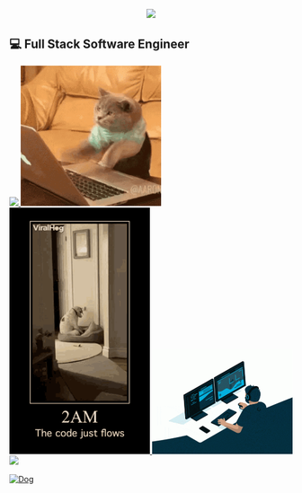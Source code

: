 


<p align="center">
  <img src="https://capsule-render.vercel.app/api?type=waving&color=timeGradient&height=300&section=header&text=Hello!&fontSize=90" />
  
</p>
 
💻 Full Stack Software Engineer
---



<a href="https://www.linkedin.com/in/edwardjxchen/" >
<img src="https://cdn2.iconfinder.com/data/icons/social-media-2285/512/1_Linkedin_unofficial_colored_svg-512.png" height="50">
  
<img src="./Cat.gif" width="250" />
<img src="./Dog.gif" width="250" />
<img src="./Computer.gif" width="250" />

<img src="https://user-images.githubusercontent.com/74038190/192114028-5fa158b0-d942-4ca7-8b46-d221d3b9a42e.gif" width="250" />



![Dog](https://github.com/user-attachments/assets/b0565cd8-15ef-4c76-82ec-7095633c81be)




<!--
**EddieC97/EddieC97** is a ✨ _special_ ✨ repository because its `README.md` (this file) appears on your GitHub profile.

Here are some ideas to get you started:

- 🔭 I’m currently working on ...
- 🌱 I’m currently learning ...
- 👯 I’m looking to collaborate on ...
- 🤔 I’m looking for help with ...
- 💬 Ask me about ...
- 📫 How to reach me: ...
- 😄 Pronouns: ...
- ⚡ Fun fact: ...
-->
